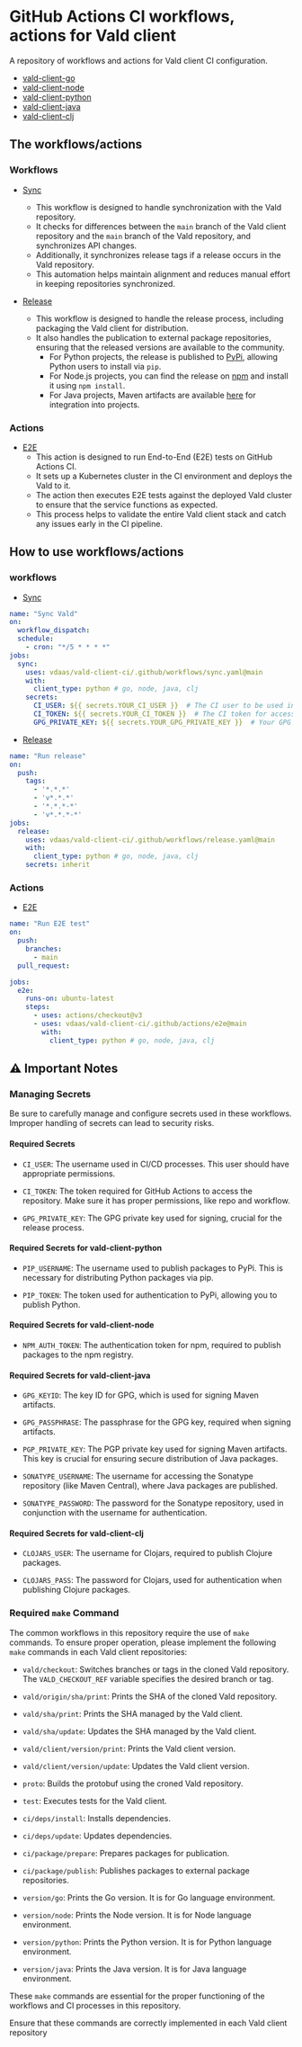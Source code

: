 # GitHub Actions CI workflows, actions for Vald client

A repository of workflows and actions for Vald client CI configuration.

- [vald-client-go](https://github.com/vdaas/vald-client-go)
- [vald-client-node](https://github.com/vdaas/vald-client-node)
- [vald-client-python](https://github.com/vdaas/vald-client-python)
- [vald-client-java](https://github.com/vdaas/vald-client-java)
- [vald-client-clj](https://github.com/vdaas/vald-client-clj)

## The workflows/actions

### Workflows

- [Sync](./.github/workflows/sync.yaml)
  - This workflow is designed to handle synchronization with the Vald repository.
  - It checks for differences between the `main` branch of the Vald client repository and the `main` branch of the Vald repository, and synchronizes API changes.
  - Additionally, it synchronizes release tags if a release occurs in the Vald repository.
  - This automation helps maintain alignment and reduces manual effort in keeping repositories synchronized.

- [Release](./.github/workflows/release.yaml)
  - This workflow is designed to handle the release process, including  packaging the Vald client for distribution.
  - It also handles the publication to external package repositories, ensuring that the released versions are available to the community.
    - For Python projects, the release is published to [PyPi](https://pypi.org/project/vald-client-python/), allowing Python users to install via `pip`.
    - For Node.js projects, you can find the release on [npm](https://www.npmjs.com/package/vald-client-node) and install it using `npm install`.
    - For Java projects, Maven artifacts are available [here](https://central.sonatype.com/artifact/org.vdaas.vald/vald-client-java) for integration into projects.

### Actions

- [E2E](./.github/actions/e2e/action.yaml)
  - This action is designed to run End-to-End (E2E) tests on GitHub Actions CI.
  - It sets up a Kubernetes cluster in the CI environment and deploys the Vald to it.
  - The action then executes E2E tests against the deployed Vald cluster to ensure that the service functions as expected.
  - This process helps to validate the entire Vald client stack and catch any issues early in the CI pipeline.

## How to use workflows/actions

### workflows

- [Sync](./.github/workflows/sync.yaml)

```yaml
name: "Sync Vald"
on:
  workflow_dispatch:
  schedule:
    - cron: "*/5 * * * *"
jobs:
  sync:
    uses: vdaas/vald-client-ci/.github/workflows/sync.yaml@main
    with:
      client_type: python # go, node, java, clj
    secrets:
      CI_USER: ${{ secrets.YOUR_CI_USER }}  # The CI user to be used in your environment
      CI_TOKEN: ${{ secrets.YOUR_CI_TOKEN }}  # The CI token for accessing the repository in your environment
      GPG_PRIVATE_KEY: ${{ secrets.YOUR_GPG_PRIVATE_KEY }}  # Your GPG private key for signing
```

- [Release](./.github/workflows/release.yaml)

```yaml
name: "Run release"
on:
  push:
    tags:
      - '*.*.*'
      - 'v*.*.*'
      - '*.*.*-*'
      - 'v*.*.*-*'
jobs:
  release:
    uses: vdaas/vald-client-ci/.github/workflows/release.yaml@main
    with:
      client_type: python # go, node, java, clj
    secrets: inherit

```

### Actions

- [E2E](./.github/actions/e2e/action.yaml)

```yaml
name: "Run E2E test"
on:
  push:
    branches:
      - main
  pull_request:

jobs:
  e2e:
    runs-on: ubuntu-latest
    steps:
      - uses: actions/checkout@v3
      - uses: vdaas/vald-client-ci/.github/actions/e2e@main
        with:
          client_type: python # go, node, java, clj
````

## :warning: Important Notes

### Managing Secrets

Be sure to carefully manage and configure secrets used in these workflows. Improper handling of secrets can lead to security risks.

#### Required Secrets

- `CI_USER`: The username used in CI/CD processes. This user should have appropriate permissions.

- `CI_TOKEN`: The token required for GitHub Actions to access the repository. Make sure it has proper permissions, like repo and workflow.

- `GPG_PRIVATE_KEY`: The GPG private key used for signing, crucial for the release process.

#### Required Secrets for vald-client-python

- `PIP_USERNAME`: The username used to publish packages to PyPi. This is necessary for distributing Python packages via pip.

- `PIP_TOKEN`: The token used for authentication to PyPi, allowing you to publish Python.

#### Required Secrets for vald-client-node

- `NPM_AUTH_TOKEN`: The authentication token for npm, required to publish packages to the npm registry.

#### Required Secrets for vald-client-java

- `GPG_KEYID`: The key ID for GPG, which is used for signing Maven artifacts.

- `GPG_PASSPHRASE`: The passphrase for the GPG key, required when signing artifacts.

- `PGP_PRIVATE_KEY`: The PGP private key used for signing Maven artifacts. This key is crucial for ensuring secure distribution of Java packages.

- `SONATYPE_USERNAME`: The username for accessing the Sonatype repository (like Maven Central), where Java packages are published.

- `SONATYPE_PASSWORD`: The password for the Sonatype repository, used in conjunction with the username for authentication.

#### Required Secrets for vald-client-clj

- `CLOJARS_USER`: The username for Clojars, required to publish Clojure packages.

- `CLOJARS_PASS`: The password for Clojars, used for authentication when publishing Clojure packages.


### Required `make` Command

The common workflows in this repository require the use of `make` commands. To ensure proper operation, please implement the following `make` commands in each Vald client repositories:

- `vald/checkout`: Switches branches or tags in the cloned Vald repository. The `VALD_CHECKOUT_REF` variable specifies the desired branch or tag.

- `vald/origin/sha/print`: Prints the SHA of the cloned Vald repository.

- `vald/sha/print`: Prints the SHA managed by the Vald client.

- `vald/sha/update`: Updates the SHA managed by the Vald client.

- `vald/client/version/print`: Prints the Vald client version.

- `vald/client/version/update`: Updates the Vald client version.

- `proto`: Builds the protobuf using the croned Vald repository.

- `test`: Executes tests for the Vald client.

- `ci/deps/install`: Installs dependencies.

- `ci/deps/update`: Updates dependencies.

- `ci/package/prepare`: Prepares packages for publication.

- `ci/package/publish`: Publishes packages to external package repositories.

- `version/go`: Prints the Go version. It is for Go language environment.

- `version/node`: Prints the Node version. It is for Node language environment.

- `version/python`: Prints the Python version. It is for Python language environment.

- `version/java`: Prints the Java version. It is for Java language environment.

These `make` commands are essential for the proper functioning of the workflows and CI processes in this repository.

Ensure that these commands are correctly implemented in each Vald client repository
